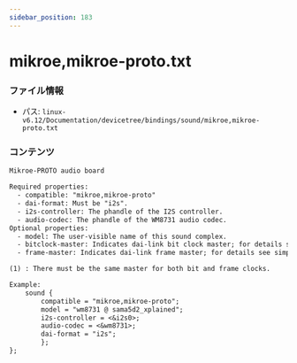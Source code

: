 ```yaml
---
sidebar_position: 183
---
```

# mikroe,mikroe-proto.txt

### ファイル情報

- パス: `linux-v6.12/Documentation/devicetree/bindings/sound/mikroe,mikroe-proto.txt`

### コンテンツ

```txt
Mikroe-PROTO audio board

Required properties:
  - compatible: "mikroe,mikroe-proto"
  - dai-format: Must be "i2s".
  - i2s-controller: The phandle of the I2S controller.
  - audio-codec: The phandle of the WM8731 audio codec.
Optional properties:
  - model: The user-visible name of this sound complex.
  - bitclock-master: Indicates dai-link bit clock master; for details see simple-card.txt (1).
  - frame-master: Indicates dai-link frame master; for details see simple-card.txt (1).

(1) : There must be the same master for both bit and frame clocks.

Example:
	sound {
		compatible = "mikroe,mikroe-proto";
		model = "wm8731 @ sama5d2_xplained";
		i2s-controller = <&i2s0>;
		audio-codec = <&wm8731>;
		dai-format = "i2s";
        };
};

```
